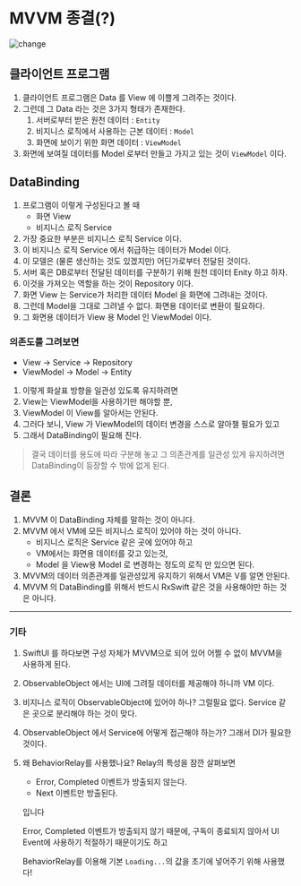 # MVVM 종결(?)

![change](doc/frontend_development.jpg)

## 클라이언트 프로그램

1. 클라이언트 프로그램은 Data 를 View 에 이쁠게 그려주는 것이다.
2. 그런데 그 Data 라는 것은 3가지 형태가 존재한다.
   1. 서버로부터 받은 원천 데이터 : `Entity`
   2. 비지니스 로직에서 사용하는 근본 데이터 : `Model`
   3. 화면에 보이기 위한 화면 데이터 : `ViewModel`
3. 화면에 보여질 데이터를 Model 로부터 만들고 가지고 있는 것이 `ViewModel` 이다.

## DataBinding

1. 프로그램이 이렇게 구성된다고 볼 때
   - 화면 View
   - 비지니스 로직 Service
2. 가장 중요한 부분은 비지니스 로직 Service 이다.
3. 이 비지니스 로직 Service 에서 취급하는 데이터가 Model 이다.
4. 이 모델은 (물론 생산하는 것도 있겠지만) 어딘가로부터 전달된 것이다.
5. 서버 혹은 DB로부터 전달된 데이터를 구분하기 위해 원천 데이터 Enity 하고 하자.
6. 이것을 가져오는 역할을 하는 것이 Repository 이다.
7. 화면 View 는 Service가 처리한 데이터 Model 을 화면에 그려내는 것이다.
8. 그런데 Model을 그대로 그려낼 수 없다. 화면용 데이터로 변환이 필요하다.
9. 그 화면용 데이터가 View 용 Model 인 ViewModel 이다.

### 의존도를 그려보면

- View -> Service -> Repository
- ViewModel -> Model -> Entity

1. 이렇게 화살표 방향을 일관성 있도록 유지하려면
2. View는 ViewModel을 사용하기만 해야할 뿐,
3. ViewModel 이 View를 알아서는 안된다.
4. 그러다 보니, View 가 ViewModel의 데이터 변경을 스스로 알아챌 필요가 있고
5. 그래서 DataBinding이 필요해 진다.

> 결국 데이터를 용도에 따라 구분해 놓고 그 의존관계를 일관성 있게 유지하려면  
> DataBinding이 등장할 수 밖에 없게 된다.

## 결론

1. MVVM 이 DataBinding 자체를 말하는 것이 아니다.
2. MVVM 에서 VM에 모든 비지니스 로직이 있어야 하는 것이 아니다.
   - 비지니스 로직은 Service 같은 곳에 있어야 하고
   - VM에서는 화면용 데이터를 갖고 있는것,
   - Model 을 View용 Model 로 변경하는 정도의 로직 만 있으면 된다.
3. MVVM의 데이터 의존관계를 일관성있게 유지하기 위해서 VM은 V를 알면 안된다.
4. MVVM 의 DataBinding를 위해서 반드시 RxSwift 같은 것을 사용해야만 하는 것은 아니다.

---

### 기타

1. SwiftUI 를 하다보면 구성 자체가 MVVM으로 되어 있어 어쩔 수 없이 MVVM을 사용하게 된다.
2. ObservableObject 에서는 UI에 그려질 데이터를 제공해야 하니까 VM 이다.
3. 비지니스 로직이 ObservableObject에 있어야 하나? 그럴필요 없다. Service 같은 곳으로 분리해야 하는 것이 맞다.
4. ObservableObject 에서 Service에 어떻게 접근해야 하는가? 그래서 DI가 필요한 것이다.
5. 왜 BehaviorRelay를 사용했나요?
	Relay의 특성을 잠깐 살펴보면
	
	* Error, Completed 이벤트가 방출되지 않는다.
	* Next 이벤트만 방출된다.
	
	입니다
	
	Error, Completed 이벤트가 방출되지 않기 때문에, 구독이 종료되지 않아서 UI Event에 사용하기 적절하기 때문이기도 하고
	
	BehaviorRelay를 이용해 기본 `Loading...`의 값을 초기에 넣어주기 위해 사용했다!

